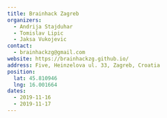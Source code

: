 ```yaml
---
title: Brainhack Zagreb
organizers:
  - Andrija Stajduhar
  - Tomislav Lipic
  - Jaksa Vukojevic
contact:
  - brainhackzg@gmail.com
website: https://brainhackzg.github.io/
address: Five, Heinzelova ul. 33, Zagreb, Croatia
position:
  lat: 45.810946
  lng: 16.001664
dates:
  - 2019-11-16
  - 2019-11-17
---
```

